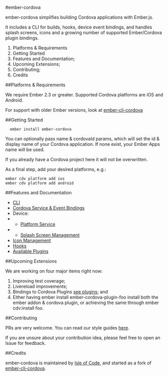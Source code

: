 #ember-cordova

ember-cordova simplifies building Cordova applications with Ember.js.

It includes a CLI for builds, hooks, device event bindings, and handles splash screens, icons and a growing number of supported Ember/Cordova plugin bindings.

1) Platforms & Requirements
2) Getting Started
3) Features and Documentation;
4) Upcoming Extensions;
5) Contributing;
6) Credits

##Platforms & Requirements

We require Ember 2.3 or greater. Supported Cordova platforms are iOS
and Android.

For support with older Ember versions, look at [ember-cli-cordova](https://github.com/poetic/ember-cli-cordova)

##Getting Started

```
  ember install ember-cordova
```

You can optionally pass name & cordovaId params, which will set the id &
display name of your Cordova application. If none exist, your Ember Apps
name will be used.

If you already have a Cordova project here it will not be overwritten.

As a final step, add your desired platforms, e.g.:

```
ember cdv platform add ios
ember cdv platform add android
```

##Features and Documentation
* [CLI](docs/cli.md)
* [Cordova Service & Event Bindings](docs/services/cordova.md])
* Device:
*  *  [Platform Service](docs/services/platform.md)
*  *  [Splash Screen Management](docs/services/splash.md)
* [Icon Management](docs/services/icons.md)
* [Hooks](docs/hooks.md)
* [Available Plugins](docs/plugins.md)

##Upcoming Extensions

We are working on four major items right now:

1. Improving test coverage;
2. Livereload improvements;
3. Bindings to Cordova Plugins [see plugins](docs/plugins.md); and
4. Either having ember install ember-cordova-plugin-foo install both the
ember addon & cordova plugin, or achieving the same through ember
cdv:install foo.

##Contributing

PRs are very welcome. You can read our style guides [here](https://github.com/isleofcode/style-guide).

If you are unsure about your contribution idea, please feel free to
open an Issue for feedback.

##Credits

ember-cordova is maintained by [Isle of Code](https://isleofcode.com), and started as a fork of [ember-cli-cordova](https://github.com/poetic/ember-cli-cordova).
